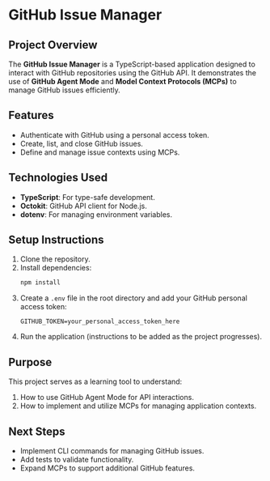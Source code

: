# GitHub Issue Manager

## Project Overview
The **GitHub Issue Manager** is a TypeScript-based application designed to interact with GitHub repositories using the GitHub API. It demonstrates the use of **GitHub Agent Mode** and **Model Context Protocols (MCPs)** to manage GitHub issues efficiently.

## Features
- Authenticate with GitHub using a personal access token.
- Create, list, and close GitHub issues.
- Define and manage issue contexts using MCPs.

## Technologies Used
- **TypeScript**: For type-safe development.
- **Octokit**: GitHub API client for Node.js.
- **dotenv**: For managing environment variables.

## Setup Instructions
1. Clone the repository.
2. Install dependencies:
   ```bash
   npm install
   ```
3. Create a `.env` file in the root directory and add your GitHub personal access token:
   ```env
   GITHUB_TOKEN=your_personal_access_token_here
   ```
4. Run the application (instructions to be added as the project progresses).

## Purpose
This project serves as a learning tool to understand:
1. How to use GitHub Agent Mode for API interactions.
2. How to implement and utilize MCPs for managing application contexts.

## Next Steps
- Implement CLI commands for managing GitHub issues.
- Add tests to validate functionality.
- Expand MCPs to support additional GitHub features.
